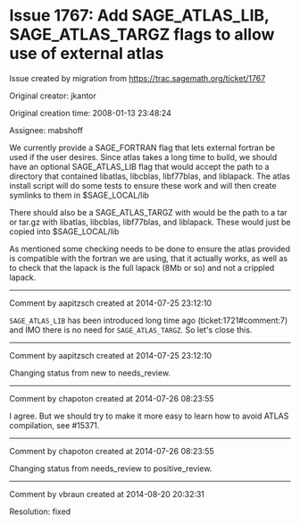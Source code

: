 # Issue 1767: Add SAGE_ATLAS_LIB, SAGE_ATLAS_TARGZ flags to allow use of external atlas

Issue created by migration from https://trac.sagemath.org/ticket/1767

Original creator: jkantor

Original creation time: 2008-01-13 23:48:24

Assignee: mabshoff

We currently provide a SAGE_FORTRAN flag that lets external fortran be used if the user desires.
Since atlas takes a long time to build, we should have an optional SAGE_ATLAS_LIB flag 
that would accept the path to a directory that contained libatlas, libcblas, libf77blas, and liblapack. The atlas install script will do some tests to ensure these work and will then create symlinks to them in $SAGE_LOCAL/lib

There should also be a SAGE_ATLAS_TARGZ with would be the path to a tar or tar.gz with libatlas, libcblas, libf77blas, and liblapack. These would just be copied into $SAGE_LOCAL/lib

As mentioned some checking needs to be done to ensure the atlas provided is compatible with the fortran we are using, that it actually works, as well as to check that the lapack is the full lapack (8Mb or so) and not a crippled lapack.




---

Comment by aapitzsch created at 2014-07-25 23:12:10

`SAGE_ATLAS_LIB` has been introduced long time ago (ticket:1721#comment:7) and IMO there is no need for `SAGE_ATLAS_TARGZ`. So let's close this.


---

Comment by aapitzsch created at 2014-07-25 23:12:10

Changing status from new to needs_review.


---

Comment by chapoton created at 2014-07-26 08:23:55

I agree. But we should try to make it more easy to learn how to avoid ATLAS compilation, see #15371.


---

Comment by chapoton created at 2014-07-26 08:23:55

Changing status from needs_review to positive_review.


---

Comment by vbraun created at 2014-08-20 20:32:31

Resolution: fixed
